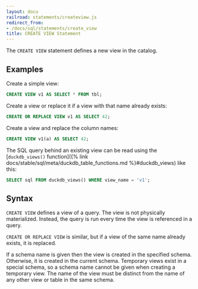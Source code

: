 ```yaml
---
layout: docu
railroad: statements/createview.js
redirect_from:
- /docs/sql/statements/create_view
title: CREATE VIEW Statement
---
```


The `CREATE VIEW` statement defines a new view in the catalog.

## Examples

Create a simple view:

```sql
CREATE VIEW v1 AS SELECT * FROM tbl;
```

Create a view or replace it if a view with that name already exists:

```sql
CREATE OR REPLACE VIEW v1 AS SELECT 42;
```

Create a view and replace the column names:

```sql
CREATE VIEW v1(a) AS SELECT 42;
```

The SQL query behind an existing view can be read using the [`duckdb_views()` function]({% link docs/stable/sql/meta/duckdb_table_functions.md %}#duckdb_views) like this:

```sql
SELECT sql FROM duckdb_views() WHERE view_name = 'v1';
```

## Syntax

<div id="rrdiagram"></div>

`CREATE VIEW` defines a view of a query. The view is not physically materialized. Instead, the query is run every time the view is referenced in a query.

`CREATE OR REPLACE VIEW` is similar, but if a view of the same name already exists, it is replaced.

If a schema name is given then the view is created in the specified schema. Otherwise, it is created in the current schema. Temporary views exist in a special schema, so a schema name cannot be given when creating a temporary view. The name of the view must be distinct from the name of any other view or table in the same schema.